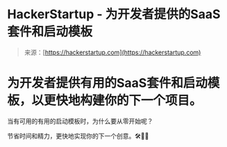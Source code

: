 <!--yml

分类：未分类

日期：2024-05-27 14:27:22

-->

# HackerStartup - 为开发者提供的SaaS套件和启动模板

> 来源：[https://hackerstartup.com](https://hackerstartup.com)

# 为开发者提供有用的SaaS套件和启动模板，以更快地构建你的下一个项目。

当有可用的有用的启动模板时，为什么要从零开始呢？

节省时间和精力，更快地实现你的下一个创意。🛠️🚀💲
